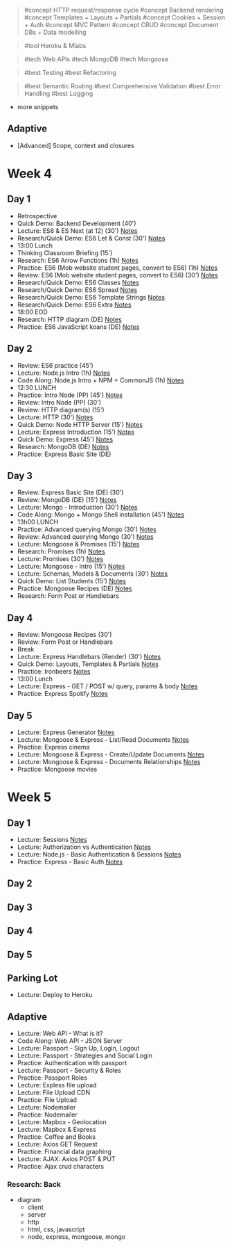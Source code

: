 > #concept HTTP request/response cycle
> #concept Backend rendering
> #concept Templates + Layouts + Partials
> #concept Cookies + Session + Auth
> #concept MVC Pattern
> #concept CRUD
> #concept Document DBs + Data modelling

> #tool Heroku & Mlabs

>
> #tech Web APIs
> #tech MongoDB
> #tech Mongoose


> #best Testing
> #best Refactoring


> #best Semantic Routing
> #best Comprehensive Validation
> #best Error Handling
> #best Logging


- more snippets

## Adaptive

- [Advanced] Scope, context and closures


# Week 4

## Day 1

- Retrospective
- Quick Demo: Backend Development (40')
- Lecture: ES6 & ES Next (at 12) (30') [Notes](./js-es6.md)
- Research/Quick Demo: ES6 Let & Const (30') [Notes](./js-es6.md)
- 13:00 Lunch
- Thinking Classroom Briefing (15')
- Research: ES6 Arrow Functions (1h) [Notes](./js-es6.md)
- Practice: ES6 (Mob website student pages, convert to ES6) (1h) [Notes](./js-es6.md)
- Review: ES6 (Mob website student pages, convert to ES6) (30') [Notes](./js-es6.md)
- Research/Quick Demo: ES6 Classes [Notes](./js-es6.md)
- Research/Quick Demo: ES6 Spread [Notes](./js-es6.md)
- Research/Quick Demo: ES6 Template Strings [Notes](./js-es6.md)
- Research/Quick Demo: ES6 Extra [Notes](./js-es6.md)
- 18:00 EOD
- Research: HTTP diagram (DE) [Notes](./http.md)
- Practice: ES6 JavaScript koans (DE) [Notes](./js-es6.md)

## Day 2
- Review: ES6 practice (45')
- Lecture: Node.js Intro (1h) [Notes](./node.md)
- Code Along: Node.js Intro + NPM + CommonJS (1h) [Notes](./node.md)
- 12:30 LUNCH
- Practice: Intro Node (PP) (45') [Notes](./node.md)
- Review: Intro Node (PP) (30')
- Review: HTTP diagram(s) (15') 
- Lecture: HTTP (30') [Notes](./http.md)
- Quick Demo: Node HTTP Server (15') [Notes](./http.md)
- Lecture: Express Introduction (15') [Notes](./express.md)
- Quick Demo: Express (45') [Notes](./express.md)
- Research: MongoDB (DE) [Notes](./mongo.md)
- Practice: Express Basic Site (DE)

## Day 3

- Review: Express Basic Site  (DE) (30')
- Review: MongoDB (DE) (15') [Notes](./mongo.md)
- Lecture: Mongo - Introduction (30') [Notes](./mongo.md)
- Code Along: Mongo + Mongo Shell installation (45') [Notes](./mongo.md)
- 13h00 LUNCH
- Practice: Advanced querying Mongo (30') [Notes](./mongo.md)
- Review: Advanced querying Mongo (30') [Notes](./mongo.md)
- Lecture: Mongoose & Promises (15') [Notes](./mongoose.md)
- Research: Promises (1h) [Notes](./promises.md)
- Lecture: Promises (30') [Notes](./promises.md)
- Lecture: Mongoose - Intro (15') [Notes](./mongoose.md)
- Lecture: Schemas, Models & Documents (30') [Notes](./mongoose.md)
- Quick Demo: List Students (15') [Notes](./mongoose.md)
- Practice: Mongoose Recipes (DE) [Notes](./mongoose.md)
- Research: Form Post or Handlebars

## Day 4

- Review: Mongoose Recipes (30')
- Review: Form Post or Handlebars
- Break
- Lecture: Express Handlebars (Render) (30') [Notes](./handlebars.md)
- Quick Demo: Layouts, Templates & Partials [Notes](./handlebars.md)
- Practice: Ironbeers [Notes](./handlebars.md)
- 13:00 Lunch
- Lecture: Express - GET / POST w/ query, params & body [Notes](./express-get-post.md)
- Practice: Express Spotify [Notes](./express-get-post.md)

## Day 5

- Lecture: Express Generator [Notes](./express-generator.md)
- Lecture: Mongoose & Express - List/Read Documents [Notes](./express-mongoose-crud.md) 
- Practice: Express cinema
- Lecture: Mongoose & Express - Create/Update Documents [Notes](./express-mongoose-crud.md) 
- Lecture: Mongoose & Express - Documents Relationships [Notes](./mongoose-relationships.md) 
- Practice: Mongoose movies

# Week 5

## Day 1

- Lecture: Sessions [Notes](./sessions.md)
- Lecture: Authorization vs Authentication [Notes](./autho-vs-authe.md)
- Lecture: Node.js - Basic Authentication & Sessions [Notes](./node-auth.md)
- Practice: Express - Basic Auth [Notes](./node-auth.md)

## Day 2

## Day 3

## Day 4

## Day 5


## Parking Lot

- Lecture: Deploy to Heroku

## Adaptive

- Lecture: Web API - What is it?
- Code Along: Web API - JSON Server
- Lecture: Passport - Sign Up, Login, Logout
- Lecture: Passport - Strategies and Social Login
- Practice: Authentication with passport
- Lecture: Passport - Security & Roles
- Practice: Passport Roles
- Lecture: Expless file upload
- Lecture: File Upload CDN
- Practice: File Upload
- Lecture: Nodemailer
- Practice: Nodemailer
- Lecture: Mapbox - Geolocation
- Lecture: Mapbox & Express
- Practice: Coffee and Books
- Lecture: Axios GET Request
- Practice: Financial data graphing
- Lecture: AJAX: Axios POST & PUT
- Practice: Ajax crud characters

### Research: Back

- diagram
  - client
  - server
  - http
  - html, css, javascript
  - node, express, mongoose, mongo
